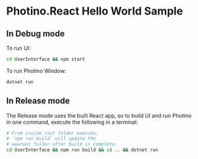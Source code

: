 # Photino.React Hello World Sample

## In Debug mode

To run UI:

```sh
cd UserInterface && npm start
```

To run Photino Window:

```sh
dotnet run
```

## In Release mode

The Release mode uses the built React app, so to build UI and run Photino in one command, execute the following in a terminal:

```sh
# From inside root folder execute:
# `npm run build` will update the
# wwwroot folder after build is complete. 
cd UserInterface && npm run build && cd .. && dotnet run
```
